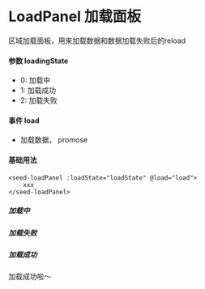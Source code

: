 # LoadPanel 加载面板

区域加载面板，用来加载数据和数据加载失败后的reload

#### 参数 loadingState

- 0: 加载中
- 1: 加载成功
- 2: 加载失败

#### 事件 load
- 加载数据， promose


#### 基础用法

```vue
<seed-loadPanel :loadState="loadState" @load="load">
    xxx
</seed-loadPanel>
```

##### 加载中

<seed-load-panel :loadState="0" />

##### 加载失败

<loadPanel :loadState="2"></loadPanel>

##### 加载成功

<loadPanel :loadState="1">
加载成功啦～
</loadPanel>


